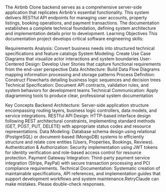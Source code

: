 The Airbnb Clone backend serves as a comprehensive server-side application that replicates Airbnb's essential functionality. This system delivers RESTful API endpoints for managing user accounts, property listings, booking operations, and payment transactions. The documentation establishes a complete technical foundation, defining system architecture and implementation details prior to development.
Learning Objectives
This documentation project develops critical software engineering skills:

Requirements Analysis: Convert business needs into structured technical specifications and feature catalogs
System Modeling: Create Use Case Diagrams that visualize actor interactions and system boundaries
User-Centered Design: Develop User Stories that capture functional requirements from the end-user perspective
Data Architecture: Build Data Flow Diagrams mapping information processing and storage patterns
Process Definition: Construct Flowcharts detailing business logic sequences and decision trees
Technical Specification: Document API contracts, validation rules, and system behaviors for development teams
Technical Communication: Apply diagramming tools to produce clear, professional system documentation

Key Concepts
Backend Architecture: Server-side application structure encompassing routing layers, business logic controllers, data models, and service integrations.
RESTful API Design: HTTP-based interface design following REST architectural constraints, implementing standard methods (GET, POST, PUT, DELETE) with appropriate status codes and resource representations.
Data Modeling: Database schema design using relational (PostgreSQL) or document-based (MongoDB) systems to efficiently structure and relate core entities (Users, Properties, Bookings, Reviews).
Authentication & Authorization: Security implementation using JWT tokens for identity verification and role-based access control for resource protection.
Payment Gateway Integration: Third-party payment service integration (Stripe, PayPal) with secure transaction processing and PCI compliance requirements.
Technical Documentation: Systematic creation of maintainable specifications, API references, and implementation guides that support development workflows and system maintenance.RetryClaude can make mistakes. Please double-check responses.
